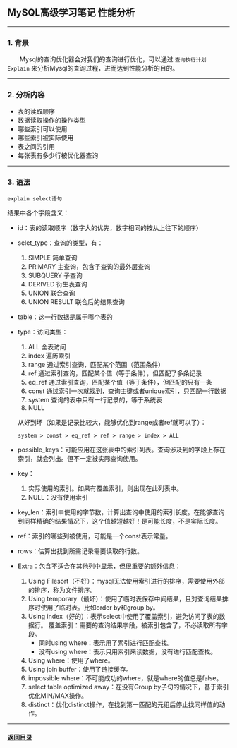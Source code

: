 ## MySQL高级学习笔记 性能分析
---
### 1. 背景 

&emsp;&emsp;Mysql的查询优化器会对我们的查询进行优化，可以通过 `查询执行计划 Explain` 来分析Mysql的查询过程，进而达到性能分析的目的。

---
### 2. 分析内容

+ 表的读取顺序
+ 数据读取操作的操作类型
+ 哪些索引可以使用
+ 哪些索引被实际使用
+ 表之间的引用
+ 每张表有多少行被优化器查询

---
### 3. 语法

```
explain select语句
```

结果中各个字段含义：

+ id：表的读取顺序（数字大的优先，数字相同的按从上往下的顺序）
+ selet_type：查询的类型，有：
    1. SIMPLE   简单查询
    2. PRIMARY  主查询，包含子查询的最外层查询
    3. SUBQUERY 子查询
    4. DERIVED 衍生表查询
    5. UNION 联合查询
    6. UNION RESULT 联合后的结果查询
+ table：这一行数据是属于哪个表的
+ type：访问类型：
    1. ALL 全表访问
    2. index 遍历索引
    3. range 通过索引查询，匹配某个范围（范围条件）
    4. ref 通过索引查询，匹配某个值（等于条件），但匹配了多条记录
    5. eq_ref 通过索引查询，匹配某个值（等于条件），但匹配的只有一条
    6. const 通过索引一次就找到，查询主键或者unique索引，只匹配一行数据
    7. system 查询的表中只有一行记录的，等于系统表
    8. NULL

    从好到坏（如果是记录比较大，能够优化到range或者ref就可以了）：
    ```
    system > const > eq_ref > ref > range > index > ALL
    ```
+ possible_keys：可能应用在这张表中的索引列表。查询涉及到的字段上存在索引，就会列出。但不一定被实际查询使用。
+ key：
    1. 实际使用的索引。如果有覆盖索引，则出现在此列表中。
    2. NULL：没有使用索引
+ key_len：索引中使用的字节数，计算出查询中使用的索引长度。在能够查询到同样精确的结果情况下，这个值越短越好！是可能长度，不是实际长度。
+ ref：索引的哪些列被使用，可能是一个const表示常量。
+ rows：估算出找到所需记录需要读取的行数。
+ Extra：包含不适合在其他列中显示，但很重要的额外信息：
    1. Using Filesort（不好）：mysql无法使用索引进行的排序，需要使用外部的排序，称为文件排序。
    2. Using temporary（最坏）：使用了临时表保存中间结果，且对查询结果排序时使用了临时表。比如order by和group by。
    3. Using index（好的）：表示select中使用了覆盖索引，避免访问了表的数据行。 覆盖索引：需要的查询结果字段，被索引包含了，不必读取所有字段。
        + 同时using where：表示用了索引进行匹配查找。
        + 没有using where：表示只用索引来读数据，没有进行匹配查找。
    4. Using where：使用了where。
    5. Using join buffer：使用了链接缓存。
    6. impossible where：不可能成功的where，就是where的值总是false。
    7. select table optimized away：在没有Group by子句的情况下，基于索引优化MIN/MAX操作。
    8. distinct：优化distinct操作，在找到第一匹配的元组后停止找同样值的动作。



---

#### [返回目录](./)
